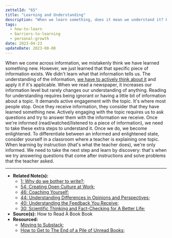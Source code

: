 ```yaml
---
zettelId: "65"
title: "Learning and Understanding"
description: "When we learn something, does it mean we understand it? How can we say we understand?"
tags:
  - how-to-learn
  - barriers-to-learning
  - personal-growth
date: 2023-04-23
updateDate: 2023-08-08
---
```


When we come across information, we mistakenly think we have learned something new. However, we just learned that that specific piece of information exists. We didn't learn what that information tells us. The understanding of the information, [we have to actively think about it](/notes/68a/) and apply it if it's applicable. When we read a newspaper, it increases our information level but rarely changes our understanding of anything. Reading for understanding requires being ignorant or having a little bit of information about a topic. It demands active engagement with the topic. It's where most people stop. Once they receive information, they consider that they have learned something new. Actively engaging with the topic requires us to ask questions and try to answer them with the information we receive. Once we're informed (read/watched/listened to a piece of information), we need to take these extra steps to understand it. Once we do, we become enlightened. To differentiate between an informed and enlightened state, consider yourself in a classroom where a teacher is explaining one topic. When learning by instruction (that's what the teacher does), we're only informed. We need to take the next step and learn by discovery: that's when we try answering questions that come after instructions and solve problems that the teacher asked.

---

- **Related Note(s):**
  - [1: Why do we bother to write?](/notes/1/);
  - [54: Creating Open Culture at Work](/notes/54/);
  - [46: Coaching Yourself](/notes/46/);
  - [44: Understanding Differences in Opinions and Perspectives](/notes/44/);
  - [40: Understanding the Feedback You Receive](/notes/40/);
  - [30: Scientific Thinking and Fact-Checking for A Better Life](/notes/30/);
- **Source(s):** How to Read A Book Book
- **Resourced:**
  - [Moving to Substack](/moving-to-substack/);
  - [How to Get to The End of a Pile of Unread Books](/how-to-get-to-the-end-of-a-pile-of-unread-books/);

